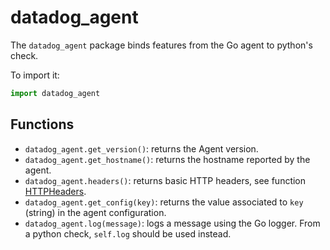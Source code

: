 # datadog_agent

The `datadog_agent` package binds features from the Go agent to python's check.

To import it:
```python
import datadog_agent
```

## Functions

- `datadog_agent.get_version()`: returns the Agent version.
- `datadog_agent.get_hostname()`:  returns the hostname reported by the agent.
- `datadog_agent.headers()`: returns basic HTTP headers, see function
  [HTTPHeaders](../../../pkg/util/common.go).
- `datadog_agent.get_config(key)`: returns the value associated to `key`
  (string) in the agent configuration.
- `datadog_agent.log(message)`: logs a message using the Go logger. From a
  python check, `self.log` should be used instead.
